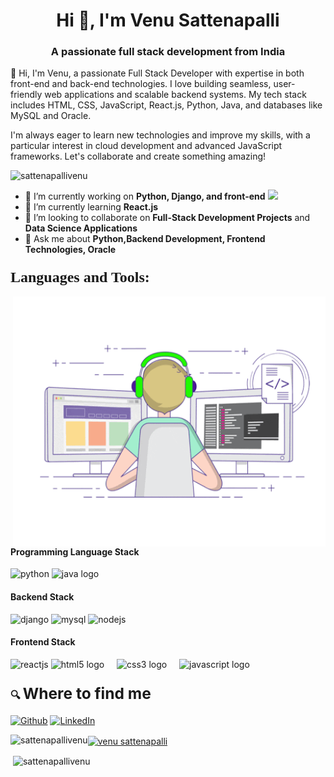 <!-- Header Section -->
<h1 align="center">Hi 👋, I'm Venu Sattenapalli</h1>
<h3 align="center">A passionate full stack development from India</h3>
<p>👋 Hi, I'm Venu, a passionate Full Stack Developer with expertise in both front-end and back-end technologies. I love building seamless, user-friendly web applications and scalable backend systems. My tech stack includes HTML, CSS, JavaScript, React.js, Python, Java, and databases like MySQL and Oracle.

I'm always eager to learn new technologies and improve my skills, with a particular interest in cloud development and advanced JavaScript frameworks. Let's collaborate and create something amazing!
</p>

<p align="left"> <img src="https://komarev.com/ghpvc/?username=sattenapallivenu&label=Profile%20views&color=0e75b6&style=flat" alt="sattenapallivenu" /> </p>

- 🔭 I’m currently working on **Python, Django, and front-end** <img src="https://media.giphy.com/media/WUlplcMpOCEmTGBtBW/giphy.gif" width="30">
- 🌱 I’m currently learning **React.js**
- 👯 I’m looking to collaborate on **Full-Stack Development Projects** and **Data Science Applications**
- 💬 Ask me about **Python,Backend Development, Frontend Technologies, Oracle**

<!-- **Languages and Tools Section** -->
<h3 align="left"><font size="+2" face="Verdana">Languages and Tools:</font></h3>

<!-- GIF Image -->
<img align="right" height="400" width="500" src="https://raw.githubusercontent.com/mikonoid/mikonoid/main/images/gifs/coder3.gif" alt="Coding GIF"/>

#### Programming Language Stack
<p align="left">
  <img src="https://www.vectorlogo.zone/logos/python/python-icon.svg" alt="python" title="python" width="40" height="40"/>
  <img src="https://cdn.jsdelivr.net/gh/devicons/devicon/icons/java/java-original.svg" height="40" alt="java logo"  />
</p>

#### Backend Stack
<p align="left">
  <img src="https://www.vectorlogo.zone/logos/djangoproject/djangoproject-icon.svg" alt="django" title="django" width="40" height="40"/>
  <img src="https://www.vectorlogo.zone/logos/mysql/mysql-icon.svg" alt="mysql" title="mysql" width="40" height="40"/>
  <img src="https://www.vectorlogo.zone/logos/nodejs/nodejs-icon.svg" alt="nodejs" title="nodejs" width="40" height="40"/>
</p>

#### Frontend Stack
<p align="left">
  <img src="https://www.vectorlogo.zone/logos/reactjs/reactjs-icon.svg" alt="reactjs" title="reactjs" width="40" height="40"/>
    <img src="https://cdn.jsdelivr.net/gh/devicons/devicon/icons/html5/html5-original.svg" height="40" alt="html5 logo"  />
  <img width="12" />
   <img src="https://cdn.jsdelivr.net/gh/devicons/devicon/icons/css3/css3-original.svg" height="40" alt="css3 logo"  />
  <img width="12" />
   <img src="https://cdn.jsdelivr.net/gh/devicons/devicon/icons/javascript/javascript-original.svg" height="40" alt="javascript logo"  />
  <img width="12" />
</p>


### 🔍 <span style="font-size: 1.5em;">Where to find me</span>

<p><a href="https://github.com/sattenapallivenu" target="_blank"><img alt="Github" src="https://img.shields.io/badge/GitHub-%2312100E.svg?&style=for-the-badge&logo=Github&logoColor=white" /></a> <a href="www.linkedin.com/in/venu-sattenapalli-57ab64218" target="_blank"><img alt="LinkedIn" src="https://img.shields.io/badge/linkedin-%230077B5.svg?&style=for-the-badge&logo=linkedin&logoColor=white" /></a></p>

<p><img align="left" src="https://github-readme-stats.vercel.app/api/top-langs?username=sattenapallivenu&show_icons=true&locale=en&layout=compact" alt="sattenapallivenu" /></p><a href="https://linkedin.com/in/venu sattenapalli" target="blank"><img align="center" src="https://raw.githubusercontent.com/rahuldkjain/github-profile-readme-generator/master/src/images/icons/Social/linked-in-alt.svg" alt="venu sattenapalli" height="30" width="40" /></a>
</p>



<p>&nbsp;<img align="center" src="https://github-readme-stats.vercel.app/api?username=sattenapallivenu&show_icons=true&locale=en" alt="sattenapallivenu" /></p>

